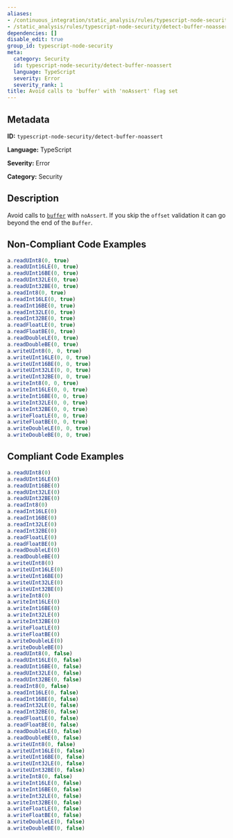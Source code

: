 ```yaml
---
aliases:
- /continuous_integration/static_analysis/rules/typescript-node-security/detect-buffer-noassert
- /static_analysis/rules/typescript-node-security/detect-buffer-noassert
dependencies: []
disable_edit: true
group_id: typescript-node-security
meta:
  category: Security
  id: typescript-node-security/detect-buffer-noassert
  language: TypeScript
  severity: Error
  severity_rank: 1
title: Avoid calls to 'buffer' with 'noAssert' flag set
---
```

<!--  SOURCED FROM https://github.com/DataDog/datadog-static-analyzer-rule-docs -->


## Metadata
**ID:** `typescript-node-security/detect-buffer-noassert`

**Language:** TypeScript

**Severity:** Error

**Category:** Security

## Description
Avoid calls to [`buffer`](https://nodejs.org/api/buffer.html) with `noAssert`. If you skip the `offset` validation it can go beyond the end of the `Buffer`.

## Non-Compliant Code Examples
```typescript
a.readUInt8(0, true)
a.readUInt16LE(0, true)
a.readUInt16BE(0, true)
a.readUInt32LE(0, true)
a.readUInt32BE(0, true)
a.readInt8(0, true)
a.readInt16LE(0, true)
a.readInt16BE(0, true)
a.readInt32LE(0, true)
a.readInt32BE(0, true)
a.readFloatLE(0, true)
a.readFloatBE(0, true)
a.readDoubleLE(0, true)
a.readDoubleBE(0, true)
a.writeUInt8(0, 0, true)
a.writeUInt16LE(0, 0, true)
a.writeUInt16BE(0, 0, true)
a.writeUInt32LE(0, 0, true)
a.writeUInt32BE(0, 0, true)
a.writeInt8(0, 0, true)
a.writeInt16LE(0, 0, true)
a.writeInt16BE(0, 0, true)
a.writeInt32LE(0, 0, true)
a.writeInt32BE(0, 0, true)
a.writeFloatLE(0, 0, true)
a.writeFloatBE(0, 0, true)
a.writeDoubleLE(0, 0, true)
a.writeDoubleBE(0, 0, true)

```

## Compliant Code Examples
```typescript
a.readUInt8(0)
a.readUInt16LE(0)
a.readUInt16BE(0)
a.readUInt32LE(0)
a.readUInt32BE(0)
a.readInt8(0)
a.readInt16LE(0)
a.readInt16BE(0)
a.readInt32LE(0)
a.readInt32BE(0)
a.readFloatLE(0)
a.readFloatBE(0)
a.readDoubleLE(0)
a.readDoubleBE(0)
a.writeUInt8(0)
a.writeUInt16LE(0)
a.writeUInt16BE(0)
a.writeUInt32LE(0)
a.writeUInt32BE(0)
a.writeInt8(0)
a.writeInt16LE(0)
a.writeInt16BE(0)
a.writeInt32LE(0)
a.writeInt32BE(0)
a.writeFloatLE(0)
a.writeFloatBE(0)
a.writeDoubleLE(0)
a.writeDoubleBE(0)
a.readUInt8(0, false)
a.readUInt16LE(0, false)
a.readUInt16BE(0, false)
a.readUInt32LE(0, false)
a.readUInt32BE(0, false)
a.readInt8(0, false)
a.readInt16LE(0, false)
a.readInt16BE(0, false)
a.readInt32LE(0, false)
a.readInt32BE(0, false)
a.readFloatLE(0, false)
a.readFloatBE(0, false)
a.readDoubleLE(0, false)
a.readDoubleBE(0, false)
a.writeUInt8(0, false)
a.writeUInt16LE(0, false)
a.writeUInt16BE(0, false)
a.writeUInt32LE(0, false)
a.writeUInt32BE(0, false)
a.writeInt8(0, false)
a.writeInt16LE(0, false)
a.writeInt16BE(0, false)
a.writeInt32LE(0, false)
a.writeInt32BE(0, false)
a.writeFloatLE(0, false)
a.writeFloatBE(0, false)
a.writeDoubleLE(0, false)
a.writeDoubleBE(0, false)
```
